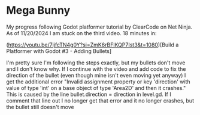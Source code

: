 # Mega Bunny
My progress following Godot platformer tutorial by ClearCode on Net Ninja. As of 11/20/2024 I am stuck on the third video. 18 minutes in: 
 
(https://youtu.be/7ijfcTN4g0Y?si=ZmK6rBFlKQP7Ist3&t=1080)[Build a Platformer with Godot #3 - Adding Bullets]

I'm pretty sure I'm following the steps exactly, but my bullets don't move and I don't know why. If I continue with the video and add code to fix the direction of the bullet (even though mine isn't even moving yet anyway) I get the additional error "Invalid assignment property or key 'direction' with value of type 'int' on a base object of type 'Area2D' and then it crashes." This is caused by the line bullet.direction = direction in level.gd. If I comment that line out I no longer get that error and it no longer crashes, but the bullet still doesn't move
